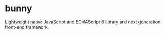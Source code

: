 # bunny
Lightweight native JavaScript and ECMAScript 6 library and next generation front-end framework.
